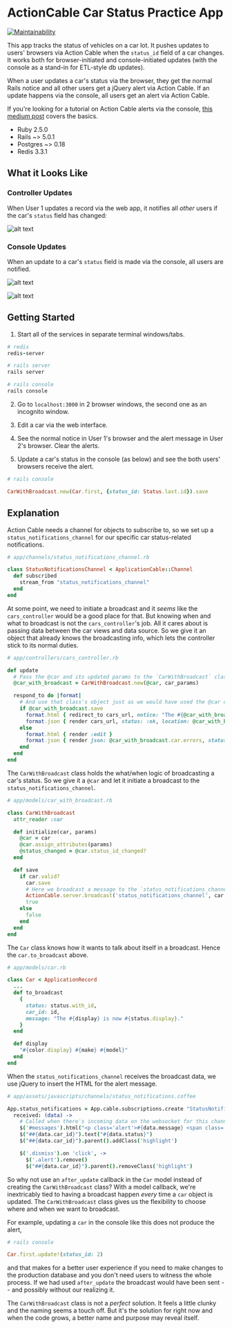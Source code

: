 # ActionCable Car Status Practice App

[![Maintainability](https://api.codeclimate.com/v1/badges/550dbb37f7e19d0060b6/maintainability)](https://codeclimate.com/github/lortza/action_cable_car_status/maintainability)

This app tracks the status of vehicles on a car lot. It pushes updates to users' browsers via Action Cable when the `status_id` field of a car changes. It works both for browser-initiated and console-initiated updates (with the console as a stand-in for ETL-style db updates).

When a user updates a car's status via the browser, they get the normal Rails notice and all other users get a jQuery alert via Action Cable. If an update happens via the console, all users get an alert via Action Cable.

If you're looking for a tutorial on Action Cable alerts via the console, [this medium post](https://medium.com/rubyinside/action-cable-hello-world-with-rails-5-1-efc475b0208b) covers the basics.

* Ruby 2.5.0
* Rails ~> 5.0.1
* Postgres ~> 0.18
* Redis 3.3.1

## What it Looks Like

### Controller Updates

When User 1 updates a record via the web app, it notifies all _other_ users if the car's `status` field has changed:

![alt text](/public/screenshots/controller_update.png "Screenshot")

### Console Updates

When an update to a car's `status` field is made via the console, all users are notified.

![alt text](/public/screenshots/console.png "Screenshot")

![alt text](/public/screenshots/console_update.png "Screenshot")


## Getting Started

1. Start all of the services in separate terminal windows/tabs.

```ruby
# redis
redis-server

# rails server
rails server

# rails console
rails console
```

2. Go to `localhost:3000` in 2 browser windows, the second one as an incognito window.

3. Edit a car via the web interface.

4. See the normal notice in User 1's browser and the alert message in User 2's browser. Clear the alerts.

5. Update a car's status in the console (as below) and see the both users' browsers receive the alert.

```ruby
# rails console

CarWithBroadcast.new(Car.first, {status_id: Status.last.id}).save
```

## Explanation

Action Cable needs a channel for objects to subscribe to, so we set up a `status_notifications_channel` for our specific car status-related notifications.

```ruby
# app/channels/status_notifications_channel.rb

class StatusNotificationsChannel < ApplicationCable::Channel
  def subscribed
    stream_from "status_notifications_channel"
  end
end
```

At some point, we need to initiate a broadcast and it _seems_ like the `cars_controller` would be a good place for that. But knowing when and what to broadcast is not the `cars_controller`'s job. All it cares about is passing data between the car views and data source. So we give it an object that already knows the broadcasting info, which lets the controller stick to its normal duties.

```ruby
# app/controllers/cars_controller.rb

def update
  # Pass the @car and its updated params to the `CarWithBroadcast` class
  @car_with_broadcast = CarWithBroadcast.new(@car, car_params)

  respond_to do |format|
    # And use that class's object just as we would have used the @car object under default circumstances
    if @car_with_broadcast.save
      format.html { redirect_to cars_url, notice: "The #{@car_with_broadcast.car.display} was successfully updated." }
      format.json { render cars_url, status: :ok, location: @car_with_broadcast.car }
    else
      format.html { render :edit }
      format.json { render json: @car_with_broadcast.car.errors, status: :unprocessable_entity }
    end
  end
end
```

The `CarWithBroadcast` class holds the what/when logic of broadcasting a car's status. So we give it a `@car` and let it initiate a broadcast to the `status_notifications_channel`.

```ruby
# app/models/car_with_broadcast.rb

class CarWithBroadcast
  attr_reader :car

  def initialize(car, params)
    @car = car
    @car.assign_attributes(params)
    @status_changed = @car.status_id_changed?
  end

  def save
    if car.valid?
      car.save
      # Here we broadcast a message to the `status_notifications_channel` via ActionCable's methods
      ActionCable.server.broadcast('status_notifications_channel', car.to_broadcast) if @status_changed
      true
    else
      false
    end
  end
end
```

The `Car` class knows how it wants to talk about itself in a broadcast. Hence the `car.to_broadcast` above.

```ruby
# app/models/car.rb

class Car < ApplicationRecord
  ...
  def to_broadcast
    {
      status: status.with_id,
      car_id: id,
      message: "The #{display} is now #{status.display}."
    }
  end

  def display
    "#{color.display} #{make} #{model}"
  end
end
```

When the `status_notifications_channel` receives the broadcast data, we use jQuery to insert the HTML for the alert message.

```coffeescript
# app/assets/javascripts/channels/status_notifications.coffee

App.status_notifications = App.cable.subscriptions.create "StatusNotificationsChannel",
  received: (data) ->
    # Called when there's incoming data on the websocket for this channel
    $('#messages').html("<p class='alert'>#{data.message} <span class='dismiss'>X</span></p>")
    $("##{data.car_id}").text("#{data.status}")
    $("##{data.car_id}").parent().addClass('highlight')

    $('.dismiss').on 'click', ->
      $('.alert').remove()
      $("##{data.car_id}").parent().removeClass('highlight')

```

So why not use an `after_update` callback in the `Car` model instead of creating the `CarWithBroadcast` class? With a model callback, we're inextricably tied to having a broadcast happen _every_ time a `car` object is updated. The `CarWithBroadcast` class gives us the flexibility to choose where and when we want to broadcast.

For example, updating a `car` in the console like this does not produce the alert,

```ruby
# rails console

Car.first.update!(status_id: 2)
```

and that makes for a better user experience if you need to make changes to the production database and you don't need users to witness the whole process. If we had used `after_update` the broadcast would have been sent -- and possibly without our realizing it.

The `CarWithBroadcast` class is not a _perfect_ solution. It feels a little clunky and the naming seems a touch off. But it's the solution for right now and when the code grows, a better name and purpose may reveal itself.
